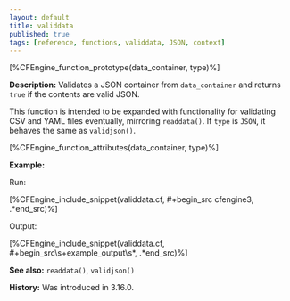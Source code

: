 ```yaml
---
layout: default
title: validdata
published: true
tags: [reference, functions, validdata, JSON, context]
---
```


[%CFEngine_function_prototype(data_container, type)%]

**Description:** Validates a JSON container from `data_container` and returns
`true` if the contents are valid JSON.

This function is intended to be expanded with functionality for validating
CSV and YAML files eventually, mirroring `readdata()`. If `type` is `JSON`,
it behaves the same as `validjson()`.

[%CFEngine_function_attributes(data_container, type)%]

**Example:**

Run:

[%CFEngine_include_snippet(validdata.cf, #\+begin_src cfengine3, .*end_src)%]

Output:

[%CFEngine_include_snippet(validdata.cf, #\+begin_src\s+example_output\s*, .*end_src)%]

**See also:** `readdata()`, `validjson()`

**History:** Was introduced in 3.16.0.
